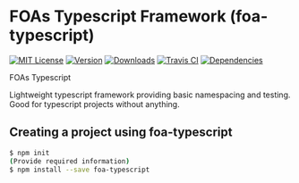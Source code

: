 # FOAs Typescript Framework (foa-typescript)

[![MIT License](https://img.shields.io/npm/l/foa-typescript.svg?style=square)](LICENSE)
[![Version](https://img.shields.io/npm/v/foa-typescript.svg?style=square)](https://www.npmjs.com/package/foa-typescript)
[![Downloads](https://img.shields.io/npm/dm/foa-typescript.svg?style=square)](https://www.npmjs.com/package/foa-typescript)
[![Travis CI](https://travis-ci.org/Tiinusen/foa-typescript.svg?branch=master)](https://travis-ci.org/Tiinusen/foa-typescript)
[![Dependencies](https://david-dm.org/Tiinusen/foa-typescript.svg)](https://github.com/Tiinusen/foa-typescript/blob/master/package.json#L25)

FOAs Typescript

Lightweight typescript framework providing basic namespacing and testing. Good for typescript projects without anything. 

## Creating a project using foa-typescript

```bash
$ npm init
(Provide required information)
$ npm install --save foa-typescript
```
